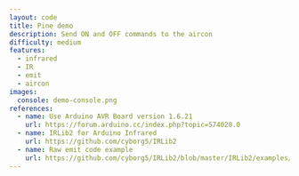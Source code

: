 ```yaml
---
layout: code
title: Pine demo
description: Send ON and OFF commands to the aircon
difficulty: medium
features:
  - infrared
  - IR
  - emit
  - aircon
images:
  console: demo-console.png
references:
  - name: Use Arduino AVR Board version 1.6.21
    url: https://forum.arduino.cc/index.php?topic=574020.0
  - name: IRLib2 for Arduino Infrared
    url: https://github.com/cyborg5/IRLib2
  - name: Raw emit code example
    url: https://github.com/cyborg5/IRLib2/blob/master/IRLib2/examples/rawSend/rawSend.ino
---
```

